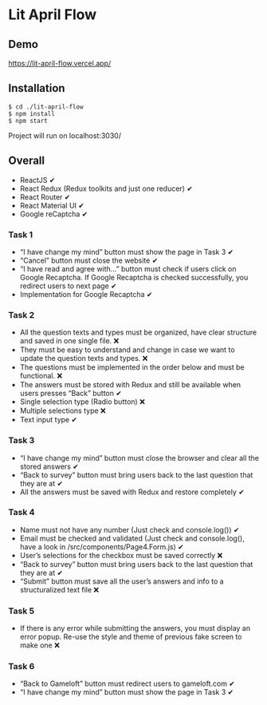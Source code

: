 # Lit April Flow

## Demo 
https://lit-april-flow.vercel.app/

## Installation
```
$ cd ./lit-april-flow
$ npm install
$ npm start
```

Project will run on localhost:3030/


## Overall
-	ReactJS ✔
-	React Redux (Redux toolkits and just one reducer) ✔
-	React Router ✔
-	React Material UI ✔
-	Google reCaptcha ✔

### Task 1
-	“I have change my mind” button must show the page in Task 3 ✔
-	“Cancel” button must close the website ✔
-	“I have read and agree with…” button must check if users click on Google Recaptcha. If Google Recaptcha is checked successfully, you redirect users to next page ✔
-	Implementation for Google Recaptcha ✔




### Task 2
-	All the question texts and types must be organized, have clear structure and saved in one single file. ❌
-	They must be easy to understand and change in case we want to update the question texts and types. ❌
-	The questions must be implemented in the order below and must be functional. ❌
-	The answers must be stored with Redux and still be available when users presses “Back” button ✔
- Single selection type (Radio button) ❌
- Multiple selections type ❌
- Text input type ✔

### Task 3
-	“I have change my mind” button must close the browser and clear all the stored answers ✔
-	“Back to survey” button must bring users back to the last question that they are at ✔
-	All the answers must be saved with Redux and restore completely ✔


### Task 4
-	Name must not have any number (Just check and console.log()) ✔
-	Email  must be checked and validated (Just check and console.log(), have a look in /src/components/Page4.Form.js) ✔
-	User’s selections for the checkbox must be saved correctly ❌
-	“Back to survey” button must bring users back to the last question that they are at ✔
-	“Submit” button must save all the user’s answers and info to a structuralized text file ❌


### Task 5 
- If there is any error while submitting the answers, you must display an error popup. Re-use the style and theme of previous fake screen to make one ❌

### Task 6 
-	“Back to Gameloft” button must redirect users to gameloft.com ✔
-	“I have change my mind” button must show the page in Task 3 ✔


